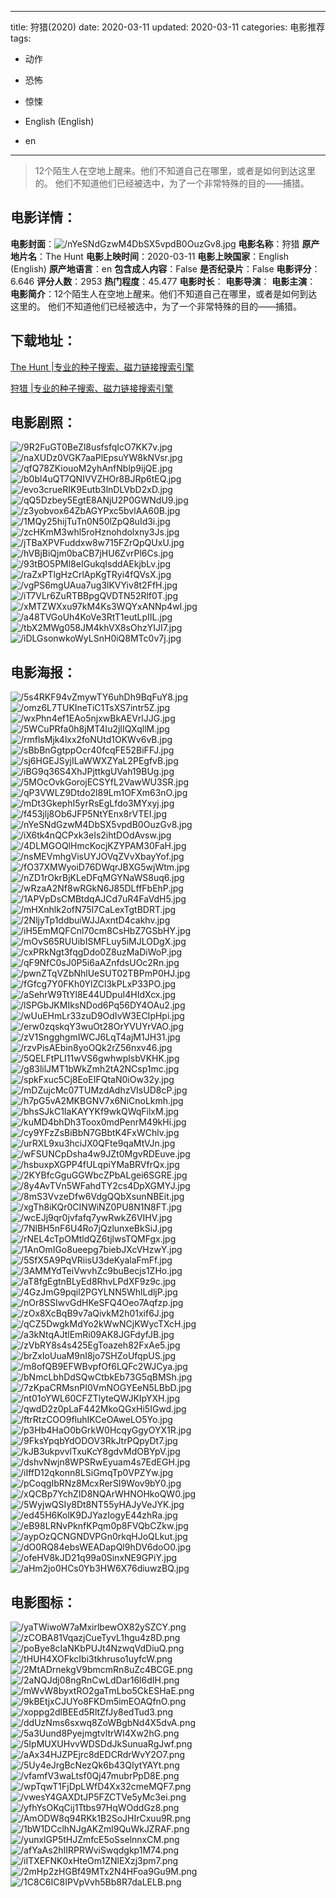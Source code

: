 
---
title: 狩猎(2020)
date: 2020-03-11
updated: 2020-03-11
categories: 电影推荐
tags:
- 动作
- 恐怖
- 惊悚

- English (English)
- en
---


> 12个陌生人在空地上醒来。他们不知道自己在哪里，或者是如何到达这里的。  他们不知道他们已经被选中，为了一个非常特殊的目的——捕猎。

## **电影详情**：

**电影封面**：<img src="https://image.tmdb.org/t/p/w200/nYeSNdGzwM4DbSX5vpdB0OuzGv8.jpg" alt="/nYeSNdGzwM4DbSX5vpdB0OuzGv8.jpg" title="/nYeSNdGzwM4DbSX5vpdB0OuzGv8.jpg">
**电影名称**：狩猎
**原产地片名**：The Hunt
**电影上映时间**：2020-03-11
**电影上映国家**：English (English)
**原产地语言**：en
**包含成人内容**：False
**是否纪录片**：False
**电影评分**：6.646
**评分人数**：2953
**热门程度**：45.477
**电影时长**：
**电影导演**：
**电影主演**：
**电影简介**：12个陌生人在空地上醒来。他们不知道自己在哪里，或者是如何到达这里的。  他们不知道他们已经被选中，为了一个非常特殊的目的——捕猎。

## **下载地址**：
[The Hunt |专业的种子搜索、磁力链接搜索引擎](https://movie.amd794.com:2083/?search=The%20Hunt&ordering=&mode=match_phrase&page_size=10&page=1)

[狩猎 |专业的种子搜索、磁力链接搜索引擎](https://movie.amd794.com:2083/?search=%E7%8B%A9%E7%8C%8E&ordering=&mode=match_phrase&page_size=10&page=1)
 

## **电影剧照**：
<img src="https://image.tmdb.org/t/p/original/9R2FuGT0BeZl8usfsfqIcO7KK7v.jpg" alt="/9R2FuGT0BeZl8usfsfqIcO7KK7v.jpg" title="/9R2FuGT0BeZl8usfsfqIcO7KK7v.jpg"><img src="https://image.tmdb.org/t/p/original/naXUDz0VGK7aaPlEpsuYW8kNVsr.jpg" alt="/naXUDz0VGK7aaPlEpsuYW8kNVsr.jpg" title="/naXUDz0VGK7aaPlEpsuYW8kNVsr.jpg"><img src="https://image.tmdb.org/t/p/original/qfQ78ZKiouoM2yhAnfNblp9ijQE.jpg" alt="/qfQ78ZKiouoM2yhAnfNblp9ijQE.jpg" title="/qfQ78ZKiouoM2yhAnfNblp9ijQE.jpg"><img src="https://image.tmdb.org/t/p/original/b0bl4uQT7QNIVVZHOr8BJRp6tEQ.jpg" alt="/b0bl4uQT7QNIVVZHOr8BJRp6tEQ.jpg" title="/b0bl4uQT7QNIVVZHOr8BJRp6tEQ.jpg"><img src="https://image.tmdb.org/t/p/original/evo3crueRIK9Eutb3lnDLVbD2xD.jpg" alt="/evo3crueRIK9Eutb3lnDLVbD2xD.jpg" title="/evo3crueRIK9Eutb3lnDLVbD2xD.jpg"><img src="https://image.tmdb.org/t/p/original/qQ5Dzbey5EgtE8ANjU2P0GWNdU9.jpg" alt="/qQ5Dzbey5EgtE8ANjU2P0GWNdU9.jpg" title="/qQ5Dzbey5EgtE8ANjU2P0GWNdU9.jpg"><img src="https://image.tmdb.org/t/p/original/z3yobvox64ZbAGYPxc5bvlAA60B.jpg" alt="/z3yobvox64ZbAGYPxc5bvlAA60B.jpg" title="/z3yobvox64ZbAGYPxc5bvlAA60B.jpg"><img src="https://image.tmdb.org/t/p/original/1MQy25hijTuTn0N50lZpQ8uId3i.jpg" alt="/1MQy25hijTuTn0N50lZpQ8uId3i.jpg" title="/1MQy25hijTuTn0N50lZpQ8uId3i.jpg"><img src="https://image.tmdb.org/t/p/original/zcHKmM3whl5roHznohdolxny3Js.jpg" alt="/zcHKmM3whl5roHznohdolxny3Js.jpg" title="/zcHKmM3whl5roHznohdolxny3Js.jpg"><img src="https://image.tmdb.org/t/p/original/jTBaXPVFuddxw8w715FZrQpQUxU.jpg" alt="/jTBaXPVFuddxw8w715FZrQpQUxU.jpg" title="/jTBaXPVFuddxw8w715FZrQpQUxU.jpg"><img src="https://image.tmdb.org/t/p/original/hVBjBiQjm0baCB7jHU6ZvrPl6Cs.jpg" alt="/hVBjBiQjm0baCB7jHU6ZvrPl6Cs.jpg" title="/hVBjBiQjm0baCB7jHU6ZvrPl6Cs.jpg"><img src="https://image.tmdb.org/t/p/original/93tBO5PMl8eIGukqIsddAEkjbLv.jpg" alt="/93tBO5PMl8eIGukqIsddAEkjbLv.jpg" title="/93tBO5PMl8eIGukqIsddAEkjbLv.jpg"><img src="https://image.tmdb.org/t/p/original/raZxPTlgHzCrlApKgTRyi4fQVsX.jpg" alt="/raZxPTlgHzCrlApKgTRyi4fQVsX.jpg" title="/raZxPTlgHzCrlApKgTRyi4fQVsX.jpg"><img src="https://image.tmdb.org/t/p/original/vgPS6mgUAua7ug3lKVYiv8t2FfH.jpg" alt="/vgPS6mgUAua7ug3lKVYiv8t2FfH.jpg" title="/vgPS6mgUAua7ug3lKVYiv8t2FfH.jpg"><img src="https://image.tmdb.org/t/p/original/iT7VLr6ZuRTBBpgQVDTN52Rlf0T.jpg" alt="/iT7VLr6ZuRTBBpgQVDTN52Rlf0T.jpg" title="/iT7VLr6ZuRTBBpgQVDTN52Rlf0T.jpg"><img src="https://image.tmdb.org/t/p/original/xMTZWXxu97kM4Ks3WQYxANNp4wI.jpg" alt="/xMTZWXxu97kM4Ks3WQYxANNp4wI.jpg" title="/xMTZWXxu97kM4Ks3WQYxANNp4wI.jpg"><img src="https://image.tmdb.org/t/p/original/a48TVGoUh4KoVe3RtT1eutLpIIL.jpg" alt="/a48TVGoUh4KoVe3RtT1eutLpIIL.jpg" title="/a48TVGoUh4KoVe3RtT1eutLpIIL.jpg"><img src="https://image.tmdb.org/t/p/original/tbX2MWg058JM4khVX8sOhzYIJI7.jpg" alt="/tbX2MWg058JM4khVX8sOhzYIJI7.jpg" title="/tbX2MWg058JM4khVX8sOhzYIJI7.jpg"><img src="https://image.tmdb.org/t/p/original/iDLGsonwkoWyLSnH0iQ8MTc0v7j.jpg" alt="/iDLGsonwkoWyLSnH0iQ8MTc0v7j.jpg" title="/iDLGsonwkoWyLSnH0iQ8MTc0v7j.jpg">

## **电影海报**：
<img src="https://image.tmdb.org/t/p/original/5s4RKF94vZmywTY6uhDh9BqFuY8.jpg" alt="/5s4RKF94vZmywTY6uhDh9BqFuY8.jpg" title="/5s4RKF94vZmywTY6uhDh9BqFuY8.jpg"><img src="https://image.tmdb.org/t/p/original/omz6L7TUKIneTiC1TsXS7intr5Z.jpg" alt="/omz6L7TUKIneTiC1TsXS7intr5Z.jpg" title="/omz6L7TUKIneTiC1TsXS7intr5Z.jpg"><img src="https://image.tmdb.org/t/p/original/wxPhn4ef1EAo5njxwBkAEVrlJJG.jpg" alt="/wxPhn4ef1EAo5njxwBkAEVrlJJG.jpg" title="/wxPhn4ef1EAo5njxwBkAEVrlJJG.jpg"><img src="https://image.tmdb.org/t/p/original/5WCuPRfa0h8jMT4Iu2jIIQXqllM.jpg" alt="/5WCuPRfa0h8jMT4Iu2jIIQXqllM.jpg" title="/5WCuPRfa0h8jMT4Iu2jIIQXqllM.jpg"><img src="https://image.tmdb.org/t/p/original/rmflsMjk4lxx2foNUtd1OKWv6vB.jpg" alt="/rmflsMjk4lxx2foNUtd1OKWv6vB.jpg" title="/rmflsMjk4lxx2foNUtd1OKWv6vB.jpg"><img src="https://image.tmdb.org/t/p/original/sBbBnGgtppOcr40fcqFE52BiFFJ.jpg" alt="/sBbBnGgtppOcr40fcqFE52BiFFJ.jpg" title="/sBbBnGgtppOcr40fcqFE52BiFFJ.jpg"><img src="https://image.tmdb.org/t/p/original/sj6HGEJSyjILaWWXZYaL2PEgfvB.jpg" alt="/sj6HGEJSyjILaWWXZYaL2PEgfvB.jpg" title="/sj6HGEJSyjILaWWXZYaL2PEgfvB.jpg"><img src="https://image.tmdb.org/t/p/original/iBG9q36S4XhJPjttkgUVah19BUg.jpg" alt="/iBG9q36S4XhJPjttkgUVah19BUg.jpg" title="/iBG9q36S4XhJPjttkgUVah19BUg.jpg"><img src="https://image.tmdb.org/t/p/original/5MOcOvkGorojECSYfL2VawWU3SR.jpg" alt="/5MOcOvkGorojECSYfL2VawWU3SR.jpg" title="/5MOcOvkGorojECSYfL2VawWU3SR.jpg"><img src="https://image.tmdb.org/t/p/original/qP3VWLZ9Dtdo2l89Lm1OFXm63nO.jpg" alt="/qP3VWLZ9Dtdo2l89Lm1OFXm63nO.jpg" title="/qP3VWLZ9Dtdo2l89Lm1OFXm63nO.jpg"><img src="https://image.tmdb.org/t/p/original/mDt3GkephI5yrRsEgLfdo3MYxyj.jpg" alt="/mDt3GkephI5yrRsEgLfdo3MYxyj.jpg" title="/mDt3GkephI5yrRsEgLfdo3MYxyj.jpg"><img src="https://image.tmdb.org/t/p/original/f453jlj8Ob6JFP5NtYEnx8rVTEI.jpg" alt="/f453jlj8Ob6JFP5NtYEnx8rVTEI.jpg" title="/f453jlj8Ob6JFP5NtYEnx8rVTEI.jpg"><img src="https://image.tmdb.org/t/p/original/nYeSNdGzwM4DbSX5vpdB0OuzGv8.jpg" alt="/nYeSNdGzwM4DbSX5vpdB0OuzGv8.jpg" title="/nYeSNdGzwM4DbSX5vpdB0OuzGv8.jpg"><img src="https://image.tmdb.org/t/p/original/iX6tk4nQCPxk3eIs2ihtDOdAvsw.jpg" alt="/iX6tk4nQCPxk3eIs2ihtDOdAvsw.jpg" title="/iX6tk4nQCPxk3eIs2ihtDOdAvsw.jpg"><img src="https://image.tmdb.org/t/p/original/4DLMGOQlHmcKocjKZYPAM30FaH.jpg" alt="/4DLMGOQlHmcKocjKZYPAM30FaH.jpg" title="/4DLMGOQlHmcKocjKZYPAM30FaH.jpg"><img src="https://image.tmdb.org/t/p/original/nsMEVmhgVisUYJOVqZVvXbayYof.jpg" alt="/nsMEVmhgVisUYJOVqZVvXbayYof.jpg" title="/nsMEVmhgVisUYJOVqZVvXbayYof.jpg"><img src="https://image.tmdb.org/t/p/original/fO37XMWyoiD76DWqrJBXG5wjWtm.jpg" alt="/fO37XMWyoiD76DWqrJBXG5wjWtm.jpg" title="/fO37XMWyoiD76DWqrJBXG5wjWtm.jpg"><img src="https://image.tmdb.org/t/p/original/nZD1rOkrBjKLeDFqMGYNaWS8uq6.jpg" alt="/nZD1rOkrBjKLeDFqMGYNaWS8uq6.jpg" title="/nZD1rOkrBjKLeDFqMGYNaWS8uq6.jpg"><img src="https://image.tmdb.org/t/p/original/wRzaA2Nf8wRGkN6J85DLffFbEhP.jpg" alt="/wRzaA2Nf8wRGkN6J85DLffFbEhP.jpg" title="/wRzaA2Nf8wRGkN6J85DLffFbEhP.jpg"><img src="https://image.tmdb.org/t/p/original/1APVpDsCMBtdqAJCd7uR4FaVdH5.jpg" alt="/1APVpDsCMBtdqAJCd7uR4FaVdH5.jpg" title="/1APVpDsCMBtdqAJCd7uR4FaVdH5.jpg"><img src="https://image.tmdb.org/t/p/original/mHXnhlk2ofN75l7CaLexTgtBDRT.jpg" alt="/mHXnhlk2ofN75l7CaLexTgtBDRT.jpg" title="/mHXnhlk2ofN75l7CaLexTgtBDRT.jpg"><img src="https://image.tmdb.org/t/p/original/2NljyTp1ddbuiWJJAxntD4cakhv.jpg" alt="/2NljyTp1ddbuiWJJAxntD4cakhv.jpg" title="/2NljyTp1ddbuiWJJAxntD4cakhv.jpg"><img src="https://image.tmdb.org/t/p/original/iH5EmMQFCnl70cm8CsHbZ7GSbHY.jpg" alt="/iH5EmMQFCnl70cm8CsHbZ7GSbHY.jpg" title="/iH5EmMQFCnl70cm8CsHbZ7GSbHY.jpg"><img src="https://image.tmdb.org/t/p/original/mOvS65RUUibISMFLuy5iMJLODgX.jpg" alt="/mOvS65RUUibISMFLuy5iMJLODgX.jpg" title="/mOvS65RUUibISMFLuy5iMJLODgX.jpg"><img src="https://image.tmdb.org/t/p/original/cxPRkNgt3fqgDdo0Z8uzMaDiWoP.jpg" alt="/cxPRkNgt3fqgDdo0Z8uzMaDiWoP.jpg" title="/cxPRkNgt3fqgDdo0Z8uzMaDiWoP.jpg"><img src="https://image.tmdb.org/t/p/original/qF9NfC0sJ0P5i6aAZnfdsUOc2Rn.jpg" alt="/qF9NfC0sJ0P5i6aAZnfdsUOc2Rn.jpg" title="/qF9NfC0sJ0P5i6aAZnfdsUOc2Rn.jpg"><img src="https://image.tmdb.org/t/p/original/pwnZTqVZbNhlUeSUT02TBPmP0HJ.jpg" alt="/pwnZTqVZbNhlUeSUT02TBPmP0HJ.jpg" title="/pwnZTqVZbNhlUeSUT02TBPmP0HJ.jpg"><img src="https://image.tmdb.org/t/p/original/fGfcg7Y0FKh0YlZCl3kPLxP33PO.jpg" alt="/fGfcg7Y0FKh0YlZCl3kPLxP33PO.jpg" title="/fGfcg7Y0FKh0YlZCl3kPLxP33PO.jpg"><img src="https://image.tmdb.org/t/p/original/aSehrW9TtYl8E44UDpuI4HIdXcx.jpg" alt="/aSehrW9TtYl8E44UDpuI4HIdXcx.jpg" title="/aSehrW9TtYl8E44UDpuI4HIdXcx.jpg"><img src="https://image.tmdb.org/t/p/original/lSPGbJKMIksNDod6Pq56DY4OAu2.jpg" alt="/lSPGbJKMIksNDod6Pq56DY4OAu2.jpg" title="/lSPGbJKMIksNDod6Pq56DY4OAu2.jpg"><img src="https://image.tmdb.org/t/p/original/wUuEHmLr33zuD9OdIvW3ECIpHpi.jpg" alt="/wUuEHmLr33zuD9OdIvW3ECIpHpi.jpg" title="/wUuEHmLr33zuD9OdIvW3ECIpHpi.jpg"><img src="https://image.tmdb.org/t/p/original/erw0zqskqY3wuOt28OrYVUYrVAO.jpg" alt="/erw0zqskqY3wuOt28OrYVUYrVAO.jpg" title="/erw0zqskqY3wuOt28OrYVUYrVAO.jpg"><img src="https://image.tmdb.org/t/p/original/zV1SngghgmIWCJ6LqT4ajM1JH31.jpg" alt="/zV1SngghgmIWCJ6LqT4ajM1JH31.jpg" title="/zV1SngghgmIWCJ6LqT4ajM1JH31.jpg"><img src="https://image.tmdb.org/t/p/original/rzvPisAEbin8yoOQk2rZ56nxv46.jpg" alt="/rzvPisAEbin8yoOQk2rZ56nxv46.jpg" title="/rzvPisAEbin8yoOQk2rZ56nxv46.jpg"><img src="https://image.tmdb.org/t/p/original/5QELFtPLI11wVS6gwhwplsbVKHK.jpg" alt="/5QELFtPLI11wVS6gwhwplsbVKHK.jpg" title="/5QELFtPLI11wVS6gwhwplsbVKHK.jpg"><img src="https://image.tmdb.org/t/p/original/g83lilJMT1bWkZmh2tA2NCsp1mc.jpg" alt="/g83lilJMT1bWkZmh2tA2NCsp1mc.jpg" title="/g83lilJMT1bWkZmh2tA2NCsp1mc.jpg"><img src="https://image.tmdb.org/t/p/original/spkFxuc5Cj8EoEIFQtaN0iOw32y.jpg" alt="/spkFxuc5Cj8EoEIFQtaN0iOw32y.jpg" title="/spkFxuc5Cj8EoEIFQtaN0iOw32y.jpg"><img src="https://image.tmdb.org/t/p/original/mDZujcMc07TUMzdAdhzVIsUD8cP.jpg" alt="/mDZujcMc07TUMzdAdhzVIsUD8cP.jpg" title="/mDZujcMc07TUMzdAdhzVIsUD8cP.jpg"><img src="https://image.tmdb.org/t/p/original/h7pG5vA2MKBGNV7x6NiCnoLkmh.jpg" alt="/h7pG5vA2MKBGNV7x6NiCnoLkmh.jpg" title="/h7pG5vA2MKBGNV7x6NiCnoLkmh.jpg"><img src="https://image.tmdb.org/t/p/original/bhsSJkC1IaKAYYKf9wkQWqFilxM.jpg" alt="/bhsSJkC1IaKAYYKf9wkQWqFilxM.jpg" title="/bhsSJkC1IaKAYYKf9wkQWqFilxM.jpg"><img src="https://image.tmdb.org/t/p/original/kuMD4bhDh3Toox0mdPenrM49kHi.jpg" alt="/kuMD4bhDh3Toox0mdPenrM49kHi.jpg" title="/kuMD4bhDh3Toox0mdPenrM49kHi.jpg"><img src="https://image.tmdb.org/t/p/original/cy9YFzZsBiBbN7GBbtK4FxWChlv.jpg" alt="/cy9YFzZsBiBbN7GBbtK4FxWChlv.jpg" title="/cy9YFzZsBiBbN7GBbtK4FxWChlv.jpg"><img src="https://image.tmdb.org/t/p/original/urRXL9xu3hciJX0QFte9qaMtVJn.jpg" alt="/urRXL9xu3hciJX0QFte9qaMtVJn.jpg" title="/urRXL9xu3hciJX0QFte9qaMtVJn.jpg"><img src="https://image.tmdb.org/t/p/original/wFSUNCpDsha4w9JZt0MgvRDEuve.jpg" alt="/wFSUNCpDsha4w9JZt0MgvRDEuve.jpg" title="/wFSUNCpDsha4w9JZt0MgvRDEuve.jpg"><img src="https://image.tmdb.org/t/p/original/hsbuxpXGPP4fULqpiYMaBRVfrQx.jpg" alt="/hsbuxpXGPP4fULqpiYMaBRVfrQx.jpg" title="/hsbuxpXGPP4fULqpiYMaBRVfrQx.jpg"><img src="https://image.tmdb.org/t/p/original/2KYBfcGguGGWbcZPbALgei6SGRE.jpg" alt="/2KYBfcGguGGWbcZPbALgei6SGRE.jpg" title="/2KYBfcGguGGWbcZPbALgei6SGRE.jpg"><img src="https://image.tmdb.org/t/p/original/8y4AvTVn5WFahdTY2cs4DpXGMYJ.jpg" alt="/8y4AvTVn5WFahdTY2cs4DpXGMYJ.jpg" title="/8y4AvTVn5WFahdTY2cs4DpXGMYJ.jpg"><img src="https://image.tmdb.org/t/p/original/8mS3VvzeDfw6VdgQQbXsunNBEit.jpg" alt="/8mS3VvzeDfw6VdgQQbXsunNBEit.jpg" title="/8mS3VvzeDfw6VdgQQbXsunNBEit.jpg"><img src="https://image.tmdb.org/t/p/original/xgTh8iKQr0CINWiNZ0PU8N1N8FT.jpg" alt="/xgTh8iKQr0CINWiNZ0PU8N1N8FT.jpg" title="/xgTh8iKQr0CINWiNZ0PU8N1N8FT.jpg"><img src="https://image.tmdb.org/t/p/original/wcEJj9qr0jvfafq7ywRwkZ6VIHV.jpg" alt="/wcEJj9qr0jvfafq7ywRwkZ6VIHV.jpg" title="/wcEJj9qr0jvfafq7ywRwkZ6VIHV.jpg"><img src="https://image.tmdb.org/t/p/original/7NlBH5nF6U4Ro7jQzlunxeBkSiJ.jpg" alt="/7NlBH5nF6U4Ro7jQzlunxeBkSiJ.jpg" title="/7NlBH5nF6U4Ro7jQzlunxeBkSiJ.jpg"><img src="https://image.tmdb.org/t/p/original/rNEL4cTpOMtldQZ6tjlwsTQMFgx.jpg" alt="/rNEL4cTpOMtldQZ6tjlwsTQMFgx.jpg" title="/rNEL4cTpOMtldQZ6tjlwsTQMFgx.jpg"><img src="https://image.tmdb.org/t/p/original/1AnOmIGo8ueepg7biebJXcVHzwY.jpg" alt="/1AnOmIGo8ueepg7biebJXcVHzwY.jpg" title="/1AnOmIGo8ueepg7biebJXcVHzwY.jpg"><img src="https://image.tmdb.org/t/p/original/5SfX5A9PqVRiisU3deKyalaFmFf.jpg" alt="/5SfX5A9PqVRiisU3deKyalaFmFf.jpg" title="/5SfX5A9PqVRiisU3deKyalaFmFf.jpg"><img src="https://image.tmdb.org/t/p/original/3AMMYdTeiVwvhZc9buBecjs1ZHo.jpg" alt="/3AMMYdTeiVwvhZc9buBecjs1ZHo.jpg" title="/3AMMYdTeiVwvhZc9buBecjs1ZHo.jpg"><img src="https://image.tmdb.org/t/p/original/aT8fgEgtnBLyEd8RhvLPdXF9z9c.jpg" alt="/aT8fgEgtnBLyEd8RhvLPdXF9z9c.jpg" title="/aT8fgEgtnBLyEd8RhvLPdXF9z9c.jpg"><img src="https://image.tmdb.org/t/p/original/4GzJmG9pqil2PGYLNN5WhlLdljP.jpg" alt="/4GzJmG9pqil2PGYLNN5WhlLdljP.jpg" title="/4GzJmG9pqil2PGYLNN5WhlLdljP.jpg"><img src="https://image.tmdb.org/t/p/original/nOr8SSIwvGdHKeSFQ4Oeo7Aqfzp.jpg" alt="/nOr8SSIwvGdHKeSFQ4Oeo7Aqfzp.jpg" title="/nOr8SSIwvGdHKeSFQ4Oeo7Aqfzp.jpg"><img src="https://image.tmdb.org/t/p/original/zOx8XcBqB9v7aQivkM2h01xif6J.jpg" alt="/zOx8XcBqB9v7aQivkM2h01xif6J.jpg" title="/zOx8XcBqB9v7aQivkM2h01xif6J.jpg"><img src="https://image.tmdb.org/t/p/original/qCZ5DwgkMdYo2kWwNCjKWycTXcH.jpg" alt="/qCZ5DwgkMdYo2kWwNCjKWycTXcH.jpg" title="/qCZ5DwgkMdYo2kWwNCjKWycTXcH.jpg"><img src="https://image.tmdb.org/t/p/original/a3kNtqAJtlEmRi09AK8JGFdyfJB.jpg" alt="/a3kNtqAJtlEmRi09AK8JGFdyfJB.jpg" title="/a3kNtqAJtlEmRi09AK8JGFdyfJB.jpg"><img src="https://image.tmdb.org/t/p/original/zVbRY8s4s425EgToazeh82FxAe5.jpg" alt="/zVbRY8s4s425EgToazeh82FxAe5.jpg" title="/zVbRY8s4s425EgToazeh82FxAe5.jpg"><img src="https://image.tmdb.org/t/p/original/brZxIoUuaM9nI8jo7SHZoUfqpUS.jpg" alt="/brZxIoUuaM9nI8jo7SHZoUfqpUS.jpg" title="/brZxIoUuaM9nI8jo7SHZoUfqpUS.jpg"><img src="https://image.tmdb.org/t/p/original/m8ofQB9EFWBvpfOf6LQFc2WJCya.jpg" alt="/m8ofQB9EFWBvpfOf6LQFc2WJCya.jpg" title="/m8ofQB9EFWBvpfOf6LQFc2WJCya.jpg"><img src="https://image.tmdb.org/t/p/original/bNmcLbhDdSQwCtbkEb73G5qBMSh.jpg" alt="/bNmcLbhDdSQwCtbkEb73G5qBMSh.jpg" title="/bNmcLbhDdSQwCtbkEb73G5qBMSh.jpg"><img src="https://image.tmdb.org/t/p/original/7zKpaCRMsnPI0VmNOGYEeN5LBbD.jpg" alt="/7zKpaCRMsnPI0VmNOGYEeN5LBbD.jpg" title="/7zKpaCRMsnPI0VmNOGYEeN5LBbD.jpg"><img src="https://image.tmdb.org/t/p/original/nt01oYWL60CFZTlyteQWJKIpYXH.jpg" alt="/nt01oYWL60CFZTlyteQWJKIpYXH.jpg" title="/nt01oYWL60CFZTlyteQWJKIpYXH.jpg"><img src="https://image.tmdb.org/t/p/original/qwdD2z0pLaF442MkoQGxHi5IGwd.jpg" alt="/qwdD2z0pLaF442MkoQGxHi5IGwd.jpg" title="/qwdD2z0pLaF442MkoQGxHi5IGwd.jpg"><img src="https://image.tmdb.org/t/p/original/ftrRtzCOO9fluhIKCeOAweLO5Yo.jpg" alt="/ftrRtzCOO9fluhIKCeOAweLO5Yo.jpg" title="/ftrRtzCOO9fluhIKCeOAweLO5Yo.jpg"><img src="https://image.tmdb.org/t/p/original/p3Hb4HaO0bGrkW0HcqyGgyOYX1R.jpg" alt="/p3Hb4HaO0bGrkW0HcqyGgyOYX1R.jpg" title="/p3Hb4HaO0bGrkW0HcqyGgyOYX1R.jpg"><img src="https://image.tmdb.org/t/p/original/9FksYpqbYdODOV3RkJtrPQpyDt7.jpg" alt="/9FksYpqbYdODOV3RkJtrPQpyDt7.jpg" title="/9FksYpqbYdODOV3RkJtrPQpyDt7.jpg"><img src="https://image.tmdb.org/t/p/original/kJB3ukpvvlTxuKcY8gdvMdOBYpV.jpg" alt="/kJB3ukpvvlTxuKcY8gdvMdOBYpV.jpg" title="/kJB3ukpvvlTxuKcY8gdvMdOBYpV.jpg"><img src="https://image.tmdb.org/t/p/original/dshvNwjn8WPSRwEyuam4s7EdEGH.jpg" alt="/dshvNwjn8WPSRwEyuam4s7EdEGH.jpg" title="/dshvNwjn8WPSRwEyuam4s7EdEGH.jpg"><img src="https://image.tmdb.org/t/p/original/iIffD12qkonn8LSiGmqTp0VPZYw.jpg" alt="/iIffD12qkonn8LSiGmqTp0VPZYw.jpg" title="/iIffD12qkonn8LSiGmqTp0VPZYw.jpg"><img src="https://image.tmdb.org/t/p/original/pCoqgIbRNz8McxRerSI9Wov9bY0.jpg" alt="/pCoqgIbRNz8McxRerSI9Wov9bY0.jpg" title="/pCoqgIbRNz8McxRerSI9Wov9bY0.jpg"><img src="https://image.tmdb.org/t/p/original/xQCBp7YchZID8NQArWHNOHkoQW0.jpg" alt="/xQCBp7YchZID8NQArWHNOHkoQW0.jpg" title="/xQCBp7YchZID8NQArWHNOHkoQW0.jpg"><img src="https://image.tmdb.org/t/p/original/5WyjwQSIy8Dt8NT55yHAJyVeJYK.jpg" alt="/5WyjwQSIy8Dt8NT55yHAJyVeJYK.jpg" title="/5WyjwQSIy8Dt8NT55yHAJyVeJYK.jpg"><img src="https://image.tmdb.org/t/p/original/ed45H6KolK9DJYazIogyE44zhRa.jpg" alt="/ed45H6KolK9DJYazIogyE44zhRa.jpg" title="/ed45H6KolK9DJYazIogyE44zhRa.jpg"><img src="https://image.tmdb.org/t/p/original/eB98LRNvPknfKPqm0p8FVQbCZkw.jpg" alt="/eB98LRNvPknfKPqm0p8FVQbCZkw.jpg" title="/eB98LRNvPknfKPqm0p8FVQbCZkw.jpg"><img src="https://image.tmdb.org/t/p/original/aypOzQCNGNDVPGn0rkqHJoQLkut.jpg" alt="/aypOzQCNGNDVPGn0rkqHJoQLkut.jpg" title="/aypOzQCNGNDVPGn0rkqHJoQLkut.jpg"><img src="https://image.tmdb.org/t/p/original/dO0RQ84ebsWEADapQl9hDV6doO0.jpg" alt="/dO0RQ84ebsWEADapQl9hDV6doO0.jpg" title="/dO0RQ84ebsWEADapQl9hDV6doO0.jpg"><img src="https://image.tmdb.org/t/p/original/ofeHV8kJD21q99a0SinxNE9GPiY.jpg" alt="/ofeHV8kJD21q99a0SinxNE9GPiY.jpg" title="/ofeHV8kJD21q99a0SinxNE9GPiY.jpg"><img src="https://image.tmdb.org/t/p/original/aHm2jo0HCs0Yb3HW6X76diuwzBQ.jpg" alt="/aHm2jo0HCs0Yb3HW6X76diuwzBQ.jpg" title="/aHm2jo0HCs0Yb3HW6X76diuwzBQ.jpg">

## **电影图标**：
<img src="https://image.tmdb.org/t/p/original/yaTWiwoW7aMxirlbewOX82ySZCY.png" alt="/yaTWiwoW7aMxirlbewOX82ySZCY.png" title="/yaTWiwoW7aMxirlbewOX82ySZCY.png"><img src="https://image.tmdb.org/t/p/original/zCOBA81VqazjCueTyvL1hgu4z8D.png" alt="/zCOBA81VqazjCueTyvL1hgu4z8D.png" title="/zCOBA81VqazjCueTyvL1hgu4z8D.png"><img src="https://image.tmdb.org/t/p/original/poBye8cIaNKbPUJt4NzwqVdDiuQ.png" alt="/poBye8cIaNKbPUJt4NzwqVdDiuQ.png" title="/poBye8cIaNKbPUJt4NzwqVdDiuQ.png"><img src="https://image.tmdb.org/t/p/original/tHUH4XOFkcIbi3tkhruso1uyfcW.png" alt="/tHUH4XOFkcIbi3tkhruso1uyfcW.png" title="/tHUH4XOFkcIbi3tkhruso1uyfcW.png"><img src="https://image.tmdb.org/t/p/original/2MtADrnekgV9bmcmRn8uZc4BCGE.png" alt="/2MtADrnekgV9bmcmRn8uZc4BCGE.png" title="/2MtADrnekgV9bmcmRn8uZc4BCGE.png"><img src="https://image.tmdb.org/t/p/original/2aNQJdj08ngRnCwLdDar16l6dIH.png" alt="/2aNQJdj08ngRnCwLdDar16l6dIH.png" title="/2aNQJdj08ngRnCwLdDar16l6dIH.png"><img src="https://image.tmdb.org/t/p/original/mWvW8byxtRO2gaTmLbo5CkESHaE.png" alt="/mWvW8byxtRO2gaTmLbo5CkESHaE.png" title="/mWvW8byxtRO2gaTmLbo5CkESHaE.png"><img src="https://image.tmdb.org/t/p/original/9kBEtjxCJUYo8FKDm5imEOAQfnO.png" alt="/9kBEtjxCJUYo8FKDm5imEOAQfnO.png" title="/9kBEtjxCJUYo8FKDm5imEOAQfnO.png"><img src="https://image.tmdb.org/t/p/original/xoppg2dlBEEd5RltZfJy8edTud3.png" alt="/xoppg2dlBEEd5RltZfJy8edTud3.png" title="/xoppg2dlBEEd5RltZfJy8edTud3.png"><img src="https://image.tmdb.org/t/p/original/ddUzNms6sxwq8ZoWBgbNd4X5dvA.png" alt="/ddUzNms6sxwq8ZoWBgbNd4X5dvA.png" title="/ddUzNms6sxwq8ZoWBgbNd4X5dvA.png"><img src="https://image.tmdb.org/t/p/original/5a3Uund8PyejmgtvltrWI4Xw2hG.png" alt="/5a3Uund8PyejmgtvltrWI4Xw2hG.png" title="/5a3Uund8PyejmgtvltrWI4Xw2hG.png"><img src="https://image.tmdb.org/t/p/original/5IpMUXUHvvWDSDdJkSunuaRgJwf.png" alt="/5IpMUXUHvvWDSDdJkSunuaRgJwf.png" title="/5IpMUXUHvvWDSDdJkSunuaRgJwf.png"><img src="https://image.tmdb.org/t/p/original/aAx34HJZPEjrc8dEDCRdrWvY2O7.png" alt="/aAx34HJZPEjrc8dEDCRdrWvY2O7.png" title="/aAx34HJZPEjrc8dEDCRdrWvY2O7.png"><img src="https://image.tmdb.org/t/p/original/5Uy4eJrgBcNezQk6b43QIytYAYt.png" alt="/5Uy4eJrgBcNezQk6b43QIytYAYt.png" title="/5Uy4eJrgBcNezQk6b43QIytYAYt.png"><img src="https://image.tmdb.org/t/p/original/vfamfV3waLtsf0Qj47mubrPpD8E.png" alt="/vfamfV3waLtsf0Qj47mubrPpD8E.png" title="/vfamfV3waLtsf0Qj47mubrPpD8E.png"><img src="https://image.tmdb.org/t/p/original/wpTqwT1FjDpLWfD4Xx32cmeMQF7.png" alt="/wpTqwT1FjDpLWfD4Xx32cmeMQF7.png" title="/wpTqwT1FjDpLWfD4Xx32cmeMQF7.png"><img src="https://image.tmdb.org/t/p/original/vwesY4GAXDtJP5FZCTVe5yMc3ei.png" alt="/vwesY4GAXDtJP5FZCTVe5yMc3ei.png" title="/vwesY4GAXDtJP5FZCTVe5yMc3ei.png"><img src="https://image.tmdb.org/t/p/original/yfhYsOKqCij1Ttbs97HqWOddGz8.png" alt="/yfhYsOKqCij1Ttbs97HqWOddGz8.png" title="/yfhYsOKqCij1Ttbs97HqWOddGz8.png"><img src="https://image.tmdb.org/t/p/original/AmODW8q94RKk1B2SoJHIrCxuu9R.png" alt="/AmODW8q94RKk1B2SoJHIrCxuu9R.png" title="/AmODW8q94RKk1B2SoJHIrCxuu9R.png"><img src="https://image.tmdb.org/t/p/original/1bW1DCclhNJgAKZml9QuWkJZRAF.png" alt="/1bW1DCclhNJgAKZml9QuWkJZRAF.png" title="/1bW1DCclhNJgAKZml9QuWkJZRAF.png"><img src="https://image.tmdb.org/t/p/original/yunxlGP5tHJZmfcE5oSselnnxCM.png" alt="/yunxlGP5tHJZmfcE5oSselnnxCM.png" title="/yunxlGP5tHJZmfcE5oSselnnxCM.png"><img src="https://image.tmdb.org/t/p/original/afYaAs2hIIRPRWviSwqdgkp1M74.png" alt="/afYaAs2hIIRPRWviSwqdgkp1M74.png" title="/afYaAs2hIIRPRWviSwqdgkp1M74.png"><img src="https://image.tmdb.org/t/p/original/iITXEFNK0xHteOm1ZNlEXzj3pm7.png" alt="/iITXEFNK0xHteOm1ZNlEXzj3pm7.png" title="/iITXEFNK0xHteOm1ZNlEXzj3pm7.png"><img src="https://image.tmdb.org/t/p/original/2mHp2zHGBf49MTx2N4HFoa9Gu9M.png" alt="/2mHp2zHGBf49MTx2N4HFoa9Gu9M.png" title="/2mHp2zHGBf49MTx2N4HFoa9Gu9M.png"><img src="https://image.tmdb.org/t/p/original/1C8C6IC8IPVpVvh5Bb8R7daLELB.png" alt="/1C8C6IC8IPVpVvh5Bb8R7daLELB.png" title="/1C8C6IC8IPVpVvh5Bb8R7daLELB.png">
